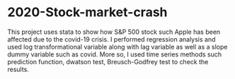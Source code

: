 # 2020-Stock-market-crash
This project uses stata to show how S&amp;P 500 stock such Apple has been affected due to the covid-19 crisis. I performed regression analysis and used log transformational variable along with lag variable as well as a slope dummy variable such as covid. More so, I used time series methods such prediction function, dwatson test, Breusch-Godfrey test to check the results. 
